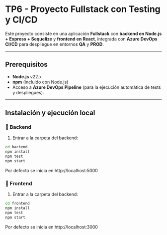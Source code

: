 # TP6 - Proyecto Fullstack con Testing y CI/CD

Este proyecto consiste en una aplicación **Fullstack** con **backend en Node.js + Express + Sequelize** y **frontend en React**, integrada con **Azure DevOps CI/CD** para despliegue en entornos **QA** y **PROD**.

---

##  Prerequisitos

- **Node.js** v22.x  
- **npm** (incluido con Node.js)  
- Acceso a **Azure DevOps Pipeline** (para la ejecución automática de tests y despliegues).  

---

## Instalación y ejecución local

### 🔹 Backend
1. Entrar a la carpeta del backend:
```bash
cd backend
npm install
npm test
npm start
```

Por defecto se inicia en http://localhost:5000

### 🔹 Frontend
1. Entrar a la carpeta del backend:
```bash
cd frontend
npm install
npm test
npm start
```

Por defecto se inicia en http://localhost:3000
